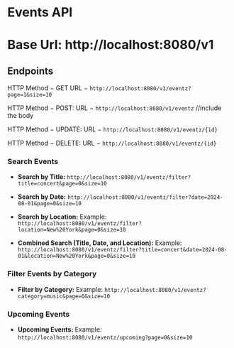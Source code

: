 # Events API

# Base Url: http://localhost:8080/v1

## Endpoints 

HTTP Method − GET
URL − `http://localhost:8080/v1/eventz?page=1&size=10`

HTTP Method − POST: 
URL − `http://localhost:8080/v1/eventz` //include the body

HTTP Method − UPDATE:
URL − `http://localhost:8080/v1/eventz/{id}`

HTTP Method − DELETE: 
URL − `http://localhost:8080/v1/eventz/{id}`


### Search Events

- **Search by Title:**
`http://localhost:8080/v1/eventz/filter?title=concert&page=0&size=10`

- **Search by Date:**
`http://localhost:8080/v1/eventz/filter?date=2024-08-01&page=0&size=10`

- **Search by Location:**
Example: `http://localhost:8080/v1/eventz/filter?location=New%20York&page=0&size=10`

- **Combined Search (Title, Date, and Location):**
Example: `http://localhost:8080/v1/eventz/filter?title=concert&date=2024-08-01&location=New%20York&page=0&size=10`

### Filter Events by Category

- **Filter by Category:**
Example: `http://localhost:8080/v1/eventz?category=music&page=0&size=10`

### Upcoming Events

- **Upcoming Events:**
Example: `http://localhost:8080/v1/eventz/upcoming?page=0&size=10`
